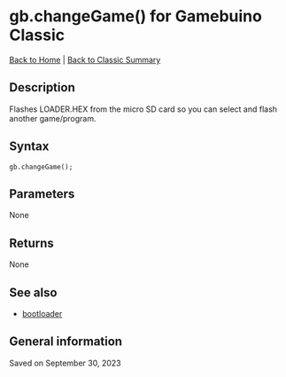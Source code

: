 
# gb.changeGame() for Gamebuino Classic

[Back to Home](./../../../README.MD) | [Back to Classic Summary](./README.MD)

## Description

Flashes LOADER.HEX from the micro SD card so you can select and flash another game/program.

## Syntax

```
gb.changeGame();
```

## Parameters

None

## Returns

None

## See also

- [bootloader](./../other/bootloader.md)

## General information

Saved on September 30, 2023
